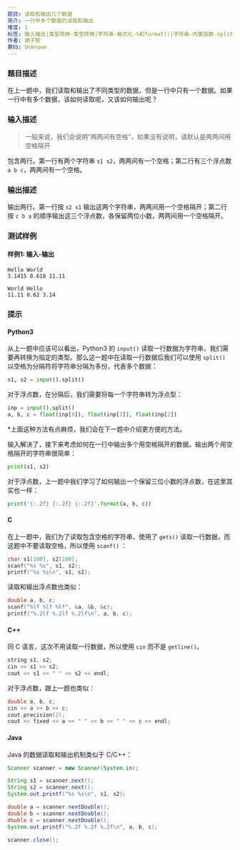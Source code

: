 ```yaml
---
题目: 读取和输出几个数据
简介: 一行中多个数据的读取和输出
难度: 1
标签: 输入输出|类型转换-类型转换|字符串-格式化-%和format()|字符串-内置函数-split()
作者: 谢子聪
慕码: Unknown
---
```


### 题目描述

在上一题中，我们读取和输出了不同类型的数据，但是一行中只有一个数据。如果一行中有多个数据，该如何读取呢，又该如何输出呢？

### 输入描述

> 一般来说，我们会说明“两两间有空格”，如果没有说明，请默认是两两间用空格隔开

包含两行。第一行有两个字符串 `s1 s2`，两两间有一个空格；第二行有三个浮点数 `a b c`，两两间有一个空格。

### 输出描述

输出两行。第一行按 `s2 s1` 输出这两个字符串，两两间用一个空格隔开；第二行按 `c b a` 的顺序输出这三个浮点数，各保留两位小数，两两间用一个空格隔开。

### 测试样例

#### 样例1: 输入-输出

```
Hello World
3.1415 0.618 11.11
```

```
World Hello
11.11 0.62 3.14
```

### 提示

#### Python3

从上一题中应该可以看出，Python3 的 `input()` 读取一行数据为字符串，我们需要再转换为指定的类型。那么这一题中在读取一行数据后我们可以使用 `split()` 以空格为分隔符将字符串分隔为多份，代表多个数据：

```python
s1, s2 = input().split()
```

对于浮点数，在分隔后，我们需要将每一个字符串转为浮点型：

```python
inp = input().split()
a, b, c = float(inp[0]), float(inp[1]), float(inp[2])
```

*上面这种方法有点麻烦，我们会在下一题中介绍更方便的方法。

输入解决了，接下来考虑如何在一行中输出多个用空格隔开的数据。输出两个用空格隔开的字符串很简单：

```python
print(s1, s2)
```

对于浮点数，上一题中我们学习了如何输出一个保留三位小数的浮点数，在这里其实也一样：

```python
print('{:.2f} {:.2f} {:.2f}'.format(a, b, c))
```

#### C

在上一题中，我们为了读取包含空格的字符串，使用了 `gets()` 读取一行数据，而这题中不要读取空格，所以使用 `scanf()` ：

```c
char s1[100], s2[100];
scanf("%s %s", s1, s2);
printf("%s %s\n", s1, s2);
```

读取和输出浮点数也类似：

```c++
double a, b, c;
scanf("%lf %lf %lf", &a, &b, &c);
printf("%.2lf %.2lf %.2lf\n", a, b, c);
```

#### C++

同 C 语言，这次不用读取一行数据，所以使用 `cin` 而不是 `getline()`。

```c++
string s1, s2;
cin >> s1 >> s2;
cout << s1 << " " << s2 << endl;
```

对于浮点数，跟上一题也类似：

```c++
double a, b, c;
cin >> a >> b >> c;
cout.precision(2);
cout << fixed << a << " " << b << " " << c << endl;
```

#### Java

Java 的数据读取和输出机制类似于 C/C++：

```java
Scanner scanner = new Scanner(System.in);

String s1 = scanner.next();
String s2 = scanner.next();
System.out.printf("%s %s\n", s1, s2);

double a = scanner.nextDouble();
double b = scanner.nextDouble();
double c = scanner.nextDouble();
System.out.printf("%.2f %.2f %.2f\n", a, b, c);

scanner.close();
```

